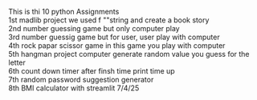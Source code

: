 This is thi 10 python Assignments <br/>
1st madlib project we used f ""string and create a book story <br/>
2nd number guessing game but only computer play <br/>
3rd number guessig game but for user, user play with computer <br/>
4th rock papar scissor game in this game you play with computer  <br/>
5th hangman project computer generate random value you guess for the letter  <br/>
6th count down timer after finsh time print time up <br/>
7th random password suggestion generator <br/>
8th BMI calculator with streamlit
7/4/25
